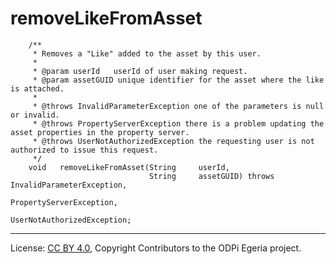 <!-- SPDX-License-Identifier: CC-BY-4.0 -->
<!-- Copyright Contributors to the ODPi Egeria project. -->

# removeLikeFromAsset

```
    /**
     * Removes a "Like" added to the asset by this user.
     *
     * @param userId   userId of user making request.
     * @param assetGUID unique identifier for the asset where the like is attached.
     *
     * @throws InvalidParameterException one of the parameters is null or invalid.
     * @throws PropertyServerException there is a problem updating the asset properties in the property server.
     * @throws UserNotAuthorizedException the requesting user is not authorized to issue this request.
     */
    void   removeLikeFromAsset(String     userId,
                               String     assetGUID) throws InvalidParameterException,
                                                            PropertyServerException,
                                                            UserNotAuthorizedException;
```




----
License: [CC BY 4.0](https://creativecommons.org/licenses/by/4.0/),
Copyright Contributors to the ODPi Egeria project.